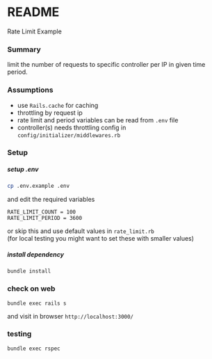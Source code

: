 # README

Rate Limit Example

### Summary

limit the number of requests to specific controller per IP in given time period. 

### Assumptions
* use `Rails.cache` for caching
* throttling by request ip
* rate limit and period variables can be read from `.env` file
* controller(s) needs throttling config in `config/initializer/middlewares.rb`

### Setup

##### setup .env

```bash
cp .env.example .env
```

and edit the required variables  

```
RATE_LIMIT_COUNT = 100
RATE_LIMIT_PERIOD = 3600
```
or skip this and use default values in `rate_limit.rb`  
(for local testing you might want to set these with smaller values)

##### install dependency
```
bundle install
```  
	
### check on web

```
bundle exec rails s
```

and visit in browser `http://localhost:3000/`

### testing

```
bundle exec rspec
```
